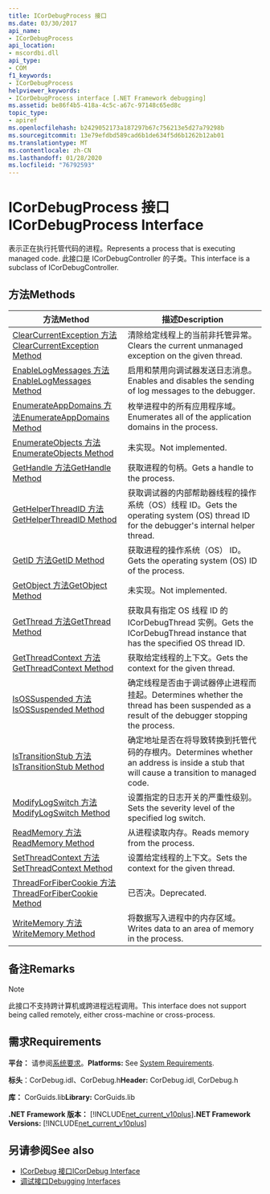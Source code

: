 ```yaml
---
title: ICorDebugProcess 接口
ms.date: 03/30/2017
api_name:
- ICorDebugProcess
api_location:
- mscordbi.dll
api_type:
- COM
f1_keywords:
- ICorDebugProcess
helpviewer_keywords:
- ICorDebugProcess interface [.NET Framework debugging]
ms.assetid: be86f4b5-418a-4c5c-a67c-97148c65ed8c
topic_type:
- apiref
ms.openlocfilehash: b2429052173a187297b67c756213e5d27a79298b
ms.sourcegitcommit: 13e79efdbd589cad6b1de634f5d6b1262b12ab01
ms.translationtype: MT
ms.contentlocale: zh-CN
ms.lasthandoff: 01/28/2020
ms.locfileid: "76792593"
---
```

# <a name="icordebugprocess-interface"></a><span data-ttu-id="92594-102">ICorDebugProcess 接口</span><span class="sxs-lookup"><span data-stu-id="92594-102">ICorDebugProcess Interface</span></span>
<span data-ttu-id="92594-103">表示正在执行托管代码的进程。</span><span class="sxs-lookup"><span data-stu-id="92594-103">Represents a process that is executing managed code.</span></span> <span data-ttu-id="92594-104">此接口是 ICorDebugController 的子类。</span><span class="sxs-lookup"><span data-stu-id="92594-104">This interface is a subclass of ICorDebugController.</span></span>  
  
## <a name="methods"></a><span data-ttu-id="92594-105">方法</span><span class="sxs-lookup"><span data-stu-id="92594-105">Methods</span></span>  
  
|<span data-ttu-id="92594-106">方法</span><span class="sxs-lookup"><span data-stu-id="92594-106">Method</span></span>|<span data-ttu-id="92594-107">描述</span><span class="sxs-lookup"><span data-stu-id="92594-107">Description</span></span>|  
|------------|-----------------|  
|[<span data-ttu-id="92594-108">ClearCurrentException 方法</span><span class="sxs-lookup"><span data-stu-id="92594-108">ClearCurrentException Method</span></span>](icordebugprocess-clearcurrentexception-method.md)|<span data-ttu-id="92594-109">清除给定线程上的当前非托管异常。</span><span class="sxs-lookup"><span data-stu-id="92594-109">Clears the current unmanaged exception on the given thread.</span></span>|  
|[<span data-ttu-id="92594-110">EnableLogMessages 方法</span><span class="sxs-lookup"><span data-stu-id="92594-110">EnableLogMessages Method</span></span>](icordebugprocess-enablelogmessages-method.md)|<span data-ttu-id="92594-111">启用和禁用向调试器发送日志消息。</span><span class="sxs-lookup"><span data-stu-id="92594-111">Enables and disables the sending of log messages to the debugger.</span></span>|  
|[<span data-ttu-id="92594-112">EnumerateAppDomains 方法</span><span class="sxs-lookup"><span data-stu-id="92594-112">EnumerateAppDomains Method</span></span>](icordebugprocess-enumerateappdomains-method.md)|<span data-ttu-id="92594-113">枚举进程中的所有应用程序域。</span><span class="sxs-lookup"><span data-stu-id="92594-113">Enumerates all of the application domains in the process.</span></span>|  
|[<span data-ttu-id="92594-114">EnumerateObjects 方法</span><span class="sxs-lookup"><span data-stu-id="92594-114">EnumerateObjects Method</span></span>](icordebugprocess-enumerateobjects-method.md)|<span data-ttu-id="92594-115">未实现。</span><span class="sxs-lookup"><span data-stu-id="92594-115">Not implemented.</span></span>|  
|[<span data-ttu-id="92594-116">GetHandle 方法</span><span class="sxs-lookup"><span data-stu-id="92594-116">GetHandle Method</span></span>](icordebugprocess-gethandle-method.md)|<span data-ttu-id="92594-117">获取进程的句柄。</span><span class="sxs-lookup"><span data-stu-id="92594-117">Gets a handle to the process.</span></span>|  
|[<span data-ttu-id="92594-118">GetHelperThreadID 方法</span><span class="sxs-lookup"><span data-stu-id="92594-118">GetHelperThreadID Method</span></span>](icordebugprocess-gethelperthreadid-method.md)|<span data-ttu-id="92594-119">获取调试器的内部帮助器线程的操作系统（OS）线程 ID。</span><span class="sxs-lookup"><span data-stu-id="92594-119">Gets the operating system (OS) thread ID for the debugger's internal helper thread.</span></span>|  
|[<span data-ttu-id="92594-120">GetID 方法</span><span class="sxs-lookup"><span data-stu-id="92594-120">GetID Method</span></span>](icordebugprocess-getid-method.md)|<span data-ttu-id="92594-121">获取进程的操作系统（OS） ID。</span><span class="sxs-lookup"><span data-stu-id="92594-121">Gets the operating system (OS) ID of the process.</span></span>|  
|[<span data-ttu-id="92594-122">GetObject 方法</span><span class="sxs-lookup"><span data-stu-id="92594-122">GetObject Method</span></span>](icordebugprocess-getobject-method.md)|<span data-ttu-id="92594-123">未实现。</span><span class="sxs-lookup"><span data-stu-id="92594-123">Not implemented.</span></span>|  
|[<span data-ttu-id="92594-124">GetThread 方法</span><span class="sxs-lookup"><span data-stu-id="92594-124">GetThread Method</span></span>](icordebugprocess-getthread-method.md)|<span data-ttu-id="92594-125">获取具有指定 OS 线程 ID 的 ICorDebugThread 实例。</span><span class="sxs-lookup"><span data-stu-id="92594-125">Gets the ICorDebugThread instance that has the specified OS thread ID.</span></span>|  
|[<span data-ttu-id="92594-126">GetThreadContext 方法</span><span class="sxs-lookup"><span data-stu-id="92594-126">GetThreadContext Method</span></span>](icordebugprocess-getthreadcontext-method.md)|<span data-ttu-id="92594-127">获取给定线程的上下文。</span><span class="sxs-lookup"><span data-stu-id="92594-127">Gets the context for the given thread.</span></span>|  
|[<span data-ttu-id="92594-128">IsOSSuspended 方法</span><span class="sxs-lookup"><span data-stu-id="92594-128">IsOSSuspended Method</span></span>](icordebugprocess-isossuspended-method.md)|<span data-ttu-id="92594-129">确定线程是否由于调试器停止进程而挂起。</span><span class="sxs-lookup"><span data-stu-id="92594-129">Determines whether the thread has been suspended as a result of the debugger stopping the process.</span></span>|  
|[<span data-ttu-id="92594-130">IsTransitionStub 方法</span><span class="sxs-lookup"><span data-stu-id="92594-130">IsTransitionStub Method</span></span>](icordebugprocess-istransitionstub-method.md)|<span data-ttu-id="92594-131">确定地址是否在将导致转换到托管代码的存根内。</span><span class="sxs-lookup"><span data-stu-id="92594-131">Determines whether an address is inside a stub that will cause a transition to managed code.</span></span>|  
|[<span data-ttu-id="92594-132">ModifyLogSwitch 方法</span><span class="sxs-lookup"><span data-stu-id="92594-132">ModifyLogSwitch Method</span></span>](icordebugprocess-modifylogswitch-method.md)|<span data-ttu-id="92594-133">设置指定的日志开关的严重性级别。</span><span class="sxs-lookup"><span data-stu-id="92594-133">Sets the severity level of the specified log switch.</span></span>|  
|[<span data-ttu-id="92594-134">ReadMemory 方法</span><span class="sxs-lookup"><span data-stu-id="92594-134">ReadMemory Method</span></span>](icordebugprocess-readmemory-method.md)|<span data-ttu-id="92594-135">从进程读取内存。</span><span class="sxs-lookup"><span data-stu-id="92594-135">Reads memory from the process.</span></span>|  
|[<span data-ttu-id="92594-136">SetThreadContext 方法</span><span class="sxs-lookup"><span data-stu-id="92594-136">SetThreadContext Method</span></span>](icordebugprocess-setthreadcontext-method.md)|<span data-ttu-id="92594-137">设置给定线程的上下文。</span><span class="sxs-lookup"><span data-stu-id="92594-137">Sets the context for the given thread.</span></span>|  
|[<span data-ttu-id="92594-138">ThreadForFiberCookie 方法</span><span class="sxs-lookup"><span data-stu-id="92594-138">ThreadForFiberCookie Method</span></span>](icordebugprocess-threadforfibercookie-method.md)|<span data-ttu-id="92594-139">已否决。</span><span class="sxs-lookup"><span data-stu-id="92594-139">Deprecated.</span></span>|  
|[<span data-ttu-id="92594-140">WriteMemory 方法</span><span class="sxs-lookup"><span data-stu-id="92594-140">WriteMemory Method</span></span>](icordebugprocess-writememory-method.md)|<span data-ttu-id="92594-141">将数据写入进程中的内存区域。</span><span class="sxs-lookup"><span data-stu-id="92594-141">Writes data to an area of memory in the process.</span></span>|  
  
## <a name="remarks"></a><span data-ttu-id="92594-142">备注</span><span class="sxs-lookup"><span data-stu-id="92594-142">Remarks</span></span>  
  
> [!NOTE]
> <span data-ttu-id="92594-143">此接口不支持跨计算机或跨进程远程调用。</span><span class="sxs-lookup"><span data-stu-id="92594-143">This interface does not support being called remotely, either cross-machine or cross-process.</span></span>  
  
## <a name="requirements"></a><span data-ttu-id="92594-144">需求</span><span class="sxs-lookup"><span data-stu-id="92594-144">Requirements</span></span>  
 <span data-ttu-id="92594-145">**平台：** 请参阅[系统要求](../../../../docs/framework/get-started/system-requirements.md)。</span><span class="sxs-lookup"><span data-stu-id="92594-145">**Platforms:** See [System Requirements](../../../../docs/framework/get-started/system-requirements.md).</span></span>  
  
 <span data-ttu-id="92594-146">**标头**：CorDebug.idl、CorDebug.h</span><span class="sxs-lookup"><span data-stu-id="92594-146">**Header:** CorDebug.idl, CorDebug.h</span></span>  
  
 <span data-ttu-id="92594-147">**库：** CorGuids.lib</span><span class="sxs-lookup"><span data-stu-id="92594-147">**Library:** CorGuids.lib</span></span>  
  
 <span data-ttu-id="92594-148">**.NET Framework 版本：** [!INCLUDE[net_current_v10plus](../../../../includes/net-current-v10plus-md.md)]</span><span class="sxs-lookup"><span data-stu-id="92594-148">**.NET Framework Versions:** [!INCLUDE[net_current_v10plus](../../../../includes/net-current-v10plus-md.md)]</span></span>  
  
## <a name="see-also"></a><span data-ttu-id="92594-149">另请参阅</span><span class="sxs-lookup"><span data-stu-id="92594-149">See also</span></span>

- [<span data-ttu-id="92594-150">ICorDebug 接口</span><span class="sxs-lookup"><span data-stu-id="92594-150">ICorDebug Interface</span></span>](icordebug-interface.md)
- [<span data-ttu-id="92594-151">调试接口</span><span class="sxs-lookup"><span data-stu-id="92594-151">Debugging Interfaces</span></span>](debugging-interfaces.md)
